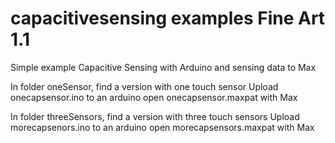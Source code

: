 # capacitivesensing examples Fine Art 1.1

Simple example Capacitive Sensing with Arduino and sensing data to Max

In folder oneSensor, find a version with one touch sensor 
Upload onecapsensor.ino to an arduino
open onecapsensor.maxpat with Max



In folder threeSensors, find a version with three touch sensors
Upload morecapsenors.ino to an arduino
open morecapsensors.maxpat with Max

